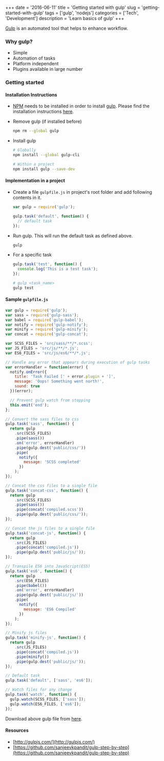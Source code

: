 +++
date = '2016-06-11'
title = 'Getting started with gulp'
slug = 'getting-started-with-gulp'
tags = ['gulp', 'nodejs']
categories = ['Tech', 'Development']
description = 'Learn basics of gulp'
+++

[Gulp](http://gulpjs.com/) is an automated tool that helps to enhance workflow.

### Why gulp?

- Simple
- Automation of tasks
- Platform independent
- Plugins available in large number

### Getting started

#### Installation Instructions

- [NPM](http://npmjs.com/) needs to be installed in order to install [gulp](http://gulpjs.com/). Please find the installation instructions [here](/posts/install-node-and-npm/).

- Remove gulp (if installed before)

  ```sh
  npm rm --global gulp
  ```

- Install gulp

  ```sh
  # Globally
  npm install --global gulp-cli

  # Within a project
  npm install gulp --save-dev
  ```

#### Implementation in a project

- Create a file `gulpfile.js` in project's root folder and add following contents in it.

  ```js
  var gulp = require('gulp');

  gulp.task('default', function() {
    // default task
  });
  ```

- Run gulp. This will run the default task as defined above.

  ```sh
  gulp
  ```

- For a specific task

  ```js
  gulp.task('test', function() {
    console.log('This is a test task');
  });
  ```

  ```sh
  # gulp <task_name>
  gulp test
  ```

#### Sample `gulpfile.js`

```js
var gulp = require('gulp');
var sass = require('gulp-sass');
var babel = require('gulp-babel');
var notify = require('gulp-notify');
var minify = require('gulp-minify');
var concat = require('gulp-concat');

var SCSS_FILES = 'src/sass/**/*.scss';
var JS_FILES = 'src/js/**/*.js';
var ES6_FILES = 'src/js/es6/**/*.js';

// Handle any error that appears during execution of gulp tasks
var errorHandler = function(error) {
  notify.onError({
    title: 'Task Failed [' + error.plugin + ']',
    message: 'Oops! Something went north!',
    sound: true
  })(error);

  // Prevent gulp watch from stopping
  this.emit('end');
};

// Convert the sass files to css
gulp.task('sass', function() {
  return gulp
    .src(SCSS_FILES)
    .pipe(sass())
    .on('error', errorHandler)
    .pipe(gulp.dest('public/css/'))
    .pipe(
      notify({
        message: 'SCSS completed'
      })
    );
});

// Concat the css files to a single file
gulp.task('concat-css', function() {
  return gulp
    .src(SCSS_FILES)
    .pipe(sass())
    .pipe(concat('compiled.scss'))
    .pipe(gulp.dest('public/css/'));
});

// Concat the js files to a single file
gulp.task('concat-js', function() {
  return gulp
    .src(JS_FILES)
    .pipe(concat('compiled.js'))
    .pipe(gulp.dest('public/js/'));
});

// Transpile ES6 into JavaScript(ES5)
gulp.task('es6', function() {
  return gulp
    .src(ES6_FILES)
    .pipe(babel())
    .on('error', errorHandler)
    .pipe(gulp.dest('public/js/'))
    .pipe(
      notify({
        message: 'ES6 Compiled'
      })
    );
});

// Minify js files
gulp.task('minify-js', function() {
  return gulp
    .src(JS_FILES)
    .pipe(concat('compiled.js'))
    .pipe(minify())
    .pipe(gulp.dest('public/js/'));
});

// Default task
gulp.task('default', ['sass', 'es6']);

// Watch files for any change
gulp.task('watch', function() {
  gulp.watch(SCSS_FILES, ['sass']);
  gulp.watch(ES6_FILES, ['es6']);
});
```

Download above gulp file from [here](https://gist.github.com/sanjeevkpandit/38e690d8c1625ee1486fa13e3d554700).

#### Resources

- [http://gulpjs.com/](http://gulpjs.com/)
- [https://github.com/sanjeevkpandit/gulp-step-by-step](https://github.com/sanjeevkpandit/gulp-step-by-step)
